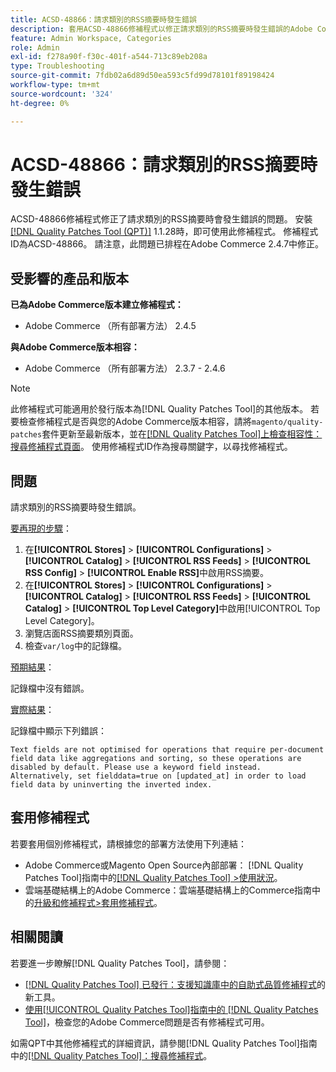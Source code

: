 ```yaml
---
title: ACSD-48866：請求類別的RSS摘要時發生錯誤
description: 套用ACSD-48866修補程式以修正請求類別的RSS摘要時發生錯誤的Adobe Commerce問題。
feature: Admin Workspace, Categories
role: Admin
exl-id: f278a90f-f30c-401f-a544-713c89eb208a
type: Troubleshooting
source-git-commit: 7fdb02a6d89d50ea593c5fd99d78101f89198424
workflow-type: tm+mt
source-wordcount: '324'
ht-degree: 0%

---
```


# ACSD-48866：請求類別的RSS摘要時發生錯誤

ACSD-48866修補程式修正了請求類別的RSS摘要時會發生錯誤的問題。 安裝[[!DNL Quality Patches Tool (QPT)]](https://experienceleague.adobe.com/en/docs/commerce-operations/tools/quality-patches-tool/quality-patches-tool-to-self-serve-quality-patches) 1.1.28時，即可使用此修補程式。 修補程式ID為ACSD-48866。 請注意，此問題已排程在Adobe Commerce 2.4.7中修正。

## 受影響的產品和版本

**已為Adobe Commerce版本建立修補程式：**

* Adobe Commerce （所有部署方法） 2.4.5

**與Adobe Commerce版本相容：**

* Adobe Commerce （所有部署方法） 2.3.7 - 2.4.6

>[!NOTE]
>
>此修補程式可能適用於發行版本為[!DNL Quality Patches Tool]的其他版本。 若要檢查修補程式是否與您的Adobe Commerce版本相容，請將`magento/quality-patches`套件更新至最新版本，並在[[!DNL Quality Patches Tool]上檢查相容性：搜尋修補程式頁面](https://experienceleague.adobe.com/tools/commerce-quality-patches/index.html)。 使用修補程式ID作為搜尋關鍵字，以尋找修補程式。

## 問題

請求類別的RSS摘要時發生錯誤。

<u>要再現的步驟</u>：

1. 在&#x200B;**[!UICONTROL Stores]** > **[!UICONTROL Configurations]** > **[!UICONTROL Catalog]** > **[!UICONTROL RSS Feeds]** > **[!UICONTROL RSS Config]** > **[!UICONTROL Enable RSS]**&#x200B;中啟用RSS摘要。
1. 在&#x200B;**[!UICONTROL Stores]** > **[!UICONTROL Configurations]** > **[!UICONTROL Catalog]** > **[!UICONTROL RSS Feeds]** > **[!UICONTROL Catalog]** > **[!UICONTROL Top Level Category]**&#x200B;中啟用[!UICONTROL Top Level Category]。
1. 瀏覽店面RSS摘要類別頁面。
1. 檢查`var/log`中的記錄檔。

<u>預期結果</u>：

記錄檔中沒有錯誤。

<u>實際結果</u>：

記錄檔中顯示下列錯誤：

```
Text fields are not optimised for operations that require per-document field data like aggregations and sorting, so these operations are disabled by default. Please use a keyword field instead. Alternatively, set fielddata=true on [updated_at] in order to load field data by uninverting the inverted index.
```

## 套用修補程式

若要套用個別修補程式，請根據您的部署方法使用下列連結：

* Adobe Commerce或Magento Open Source內部部署： [!DNL Quality Patches Tool]指南中的[[!DNL Quality Patches Tool] >使用狀況](/help/tools/quality-patches-tool/usage.md)。
* 雲端基礎結構上的Adobe Commerce：雲端基礎結構上的Commerce指南中的[升級和修補程式>套用修補程式](https://experienceleague.adobe.com/docs/commerce-cloud-service/user-guide/develop/upgrade/apply-patches.html)。

## 相關閱讀

若要進一步瞭解[!DNL Quality Patches Tool]，請參閱：

* [[!DNL Quality Patches Tool] 已發行：支援知識庫中的自助式品質修補程式](https://experienceleague.adobe.com/en/docs/commerce-operations/tools/quality-patches-tool/quality-patches-tool-to-self-serve-quality-patches)的新工具。
* [使用[!UICONTROL Quality Patches Tool]指南中的 [!DNL Quality Patches Tool]](/help/tools/quality-patches-tool/patches-available-in-qpt/check-patch-for-magento-issue-with-magento-quality-patches.md)，檢查您的Adobe Commerce問題是否有修補程式可用。


如需QPT中其他修補程式的詳細資訊，請參閱[!DNL Quality Patches Tool]指南中的[[!DNL Quality Patches Tool]：搜尋修補程式](https://experienceleague.adobe.com/tools/commerce-quality-patches/index.html)。
